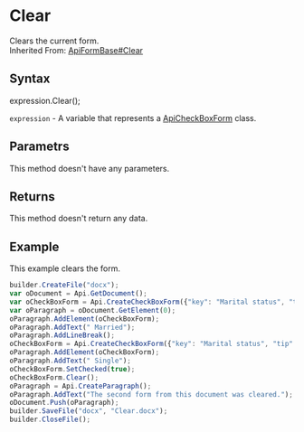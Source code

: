 # Clear

Clears the current form.<br>Inherited From: [ApiFormBase#Clear](../../ApiFormBase/Methods/Clear.md)

## Syntax

expression.Clear();

`expression` - A variable that represents a [ApiCheckBoxForm](../ApiCheckBoxForm.md) class.

## Parametrs

This method doesn't have any parameters.

## Returns

This method doesn't return any data.

## Example

This example clears the form.

```javascript
builder.CreateFile("docx");
var oDocument = Api.GetDocument();
var oCheckBoxForm = Api.CreateCheckBoxForm({"key": "Marital status", "tip": "Specify your marital status", "required": true, "placeholder": "Marital status", "radio": true});
var oParagraph = oDocument.GetElement(0);
oParagraph.AddElement(oCheckBoxForm);
oParagraph.AddText(" Married");
oParagraph.AddLineBreak();
oCheckBoxForm = Api.CreateCheckBoxForm({"key": "Marital status", "tip": "Specify your marital status", "required": true, "placeholder": "Marital status", "radio": true});
oParagraph.AddElement(oCheckBoxForm);
oParagraph.AddText(" Single");
oCheckBoxForm.SetChecked(true);
oCheckBoxForm.Clear();
oParagraph = Api.CreateParagraph();
oParagraph.AddText("The second form from this document was cleared.");
oDocument.Push(oParagraph);
builder.SaveFile("docx", "Clear.docx");
builder.CloseFile();
```